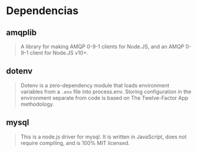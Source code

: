 # Dependencias

## amqplib
> A library for making AMQP 0-9-1 clients for Node.JS, and an AMQP 0-9-1 client for Node.JS v10+.
## dotenv
> Dotenv is a zero-dependency module that loads environment variables from a `.env` file into process.env. Storing configuration in the environment separate from code is based on The Twelve-Factor App methodology.
## mysql
> This is a node.js driver for mysql. It is written in JavaScript, does not require compiling, and is 100% MIT licensed.